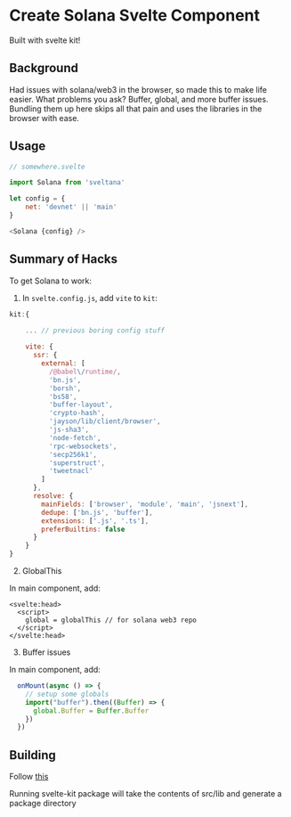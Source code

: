 # Create Solana Svelte Component

Built with svelte kit!

## Background

Had issues with solana/web3 in the browser, so made this to make life easier. What problems you ask? Buffer, global, and more buffer issues. Bundling them up here skips all that pain and uses the libraries in the browser with ease.

## Usage

```js
// somewhere.svelte

import Solana from 'sveltana'

let config = {
    net: 'devnet' || 'main'
}

<Solana {config} />

```

## Summary of Hacks

To get Solana to work:

1. In `svelte.config.js`, add `vite` to `kit`: 

```js
kit:{
    
    ... // previous boring config stuff

    vite: {
      ssr: {
        external: [
          /@babel\/runtime/,
          'bn.js',
          'borsh',
          'bs58',
          'buffer-layout',
          'crypto-hash',
          'jayson/lib/client/browser',
          'js-sha3',
          'node-fetch',
          'rpc-websockets',
          'secp256k1',
          'superstruct',
          'tweetnacl'
        ]
      },
      resolve: {
        mainFields: ['browser', 'module', 'main', 'jsnext'],
        dedupe: ['bn.js', 'buffer'],
        extensions: ['.js', '.ts'],
        preferBuiltins: false
      }
    }
}
```

2. GlobalThis

In main component, add:

```svelte
<svelte:head>
  <script>
    global = globalThis // for solana web3 repo
  </script>
</svelte:head>
```

3. Buffer issues

In main component, add:

```js
  onMount(async () => {
    // setup some globals
    import("buffer").then((Buffer) => {
      global.Buffer = Buffer.Buffer
    })
  })

```

## Building

Follow [this](https://kit.svelte.dev/docs#packaging)

Running svelte-kit package will take the contents of src/lib and generate a package directory 

